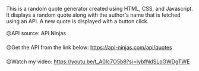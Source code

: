 This is a random quote generator created using HTML, CSS, and Javascript. It displays a random quote along with the author's name that is fetched using an API. A new quote is displayed with a button click.

🟡API source: API Ninjas

🟡Get the API from the link below:
https://api-ninjas.com/api/quotes

🟡Watch my video:
https://youtu.be/t_A0Ic7O5b8?si=IybfNdSLoGWDgTWE
